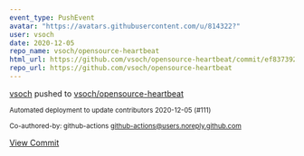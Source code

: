 ```yaml
---
event_type: PushEvent
avatar: "https://avatars.githubusercontent.com/u/814322?"
user: vsoch
date: 2020-12-05
repo_name: vsoch/opensource-heartbeat
html_url: https://github.com/vsoch/opensource-heartbeat/commit/ef837392b470f2975c5ac5c34769bceb73dfc143
repo_url: https://github.com/vsoch/opensource-heartbeat
---
```


<a href='https://github.com/vsoch' target='_blank'>vsoch</a> pushed to <a href='https://github.com/vsoch/opensource-heartbeat' target='_blank'>vsoch/opensource-heartbeat</a>

<small>Automated deployment to update contributors 2020-12-05 (#111)

Co-authored-by: github-actions <github-actions@users.noreply.github.com></small>

<a href='https://github.com/vsoch/opensource-heartbeat/commit/ef837392b470f2975c5ac5c34769bceb73dfc143' target='_blank'>View Commit</a>
